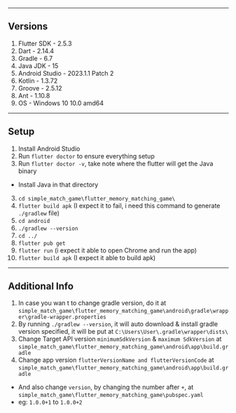 ---------
Versions
---------
1. Flutter SDK - 2.5.3 
2. Dart - 2.14.4
3. Gradle - 6.7
4. Java JDK - 15
5. Android Studio - 2023.1.1 Patch 2
6. Kotlin - 1.3.72
7. Groove - 2.5.12
8. Ant - 1.10.8
9. OS - Windows 10 10.0 amd64

--------
Setup
--------
1. Install Android Studio
2. Run `flutter doctor` to ensure everything setup
3. Run `flutter doctor -v`, take note where the flutter will get the Java binary
- Install Java in that directory
3. `cd simple_match_game\flutter_memory_matching_game\`
4. `flutter build apk` (I expect it to fail, i need this command to generate `./gradlew` file)
5. `cd android`
6. `./gradlew --version`
7. `cd ../`
8. `flutter pub get`
9. `flutter run` (i expect it able to open Chrome and run the app)
10. `flutter build apk` (I expect it able to build apk)


--------
Additional Info
--------
1. In case you wan t to change gradle version, do it at `simple_match_game\flutter_memory_matching_game\android\gradle\wrapper\gradle-wrapper.properties`
2. By running `./gradlew --version`, it will auto download & install gradle version specified, it will be put at `C:\Users\User\.gradle\wrapper\dists\`
3. Change Target API version `minimumSdkVersion` & `maximum SdkVersion` at `simple_match_game\flutter_memory_matching_game\android\app\build.gradle`
4. Change app version `flutterVersionName and flutterVersionCode` at `simple_match_game\flutter_memory_matching_game\android\app\build.gradle`
- And also change `version`, by changing the number after `+`, at `simple_match_game\flutter_memory_matching_game\pubspec.yaml`
- eg: `1.0.0+1` to `1.0.0+2`

